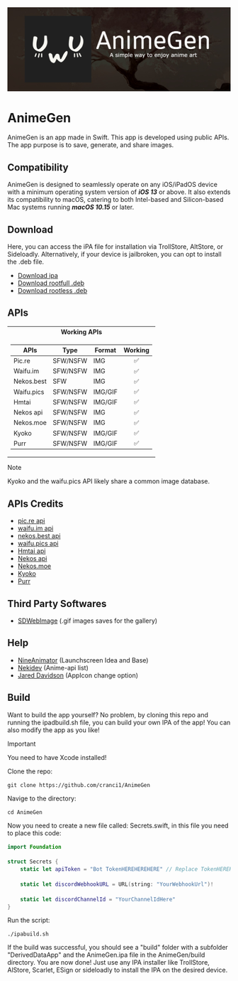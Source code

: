 <img src="Images/banner.jpeg">

# AnimeGen

AnimeGen is an app made in Swift. This app is developed using public APIs. The app purpose is to save, generate, and share images.

## Compatibility

AnimeGen is designed to seamlessly operate on any iOS/iPadOS device with a minimum operating system version of **_iOS 13_** or above. It also extends its compatibility to macOS, catering to both Intel-based and Silicon-based Mac systems running **_macOS 10.15_** or later.

## Download

Here, you can access the iPA file for installation via TrollStore, AltStore, or Sideloadly. Alternatively, if your device is jailbroken, you can opt to install the .deb file.

- [Download ipa](https://github.com/cranci1/AnimeGen/releases/download/v1.5/AnimeGen.ipa)
- [Download rootfull .deb](https://raw.githubusercontent.com/cranci1/AnimeGen/main/debs/me.cranci.animegen_1.5_iphoneos-arm.deb)
- [Download rootless .deb](https://raw.githubusercontent.com/cranci1/AnimeGen/main/debs/me.cranci.animegen_1.5_iphoneos-arm64.deb)

## APIs

<table>
<tr>
        <th>Working APIs</th>
</tr>
<tr><td>
        
| APIs                | Type     | Format    | Working                  |
| ------------------- | -----    | ----      | :--------:               |
| Pic.re              | SFW/NSFW | IMG       | :white_check_mark:       |
| Waifu.im            | SFW/NSFW | IMG       | :white_check_mark:       |
| Nekos.best          | SFW      | IMG       | :white_check_mark:       |
| Waifu.pics          | SFW/NSFW | IMG/GIF   | :white_check_mark:       |
| Hmtai               | SFW/NSFW | IMG/GIF   | :white_check_mark:       |
| Nekos api           | SFW/NSFW | IMG       | :white_check_mark:       |
| Nekos.moe           | SFW/NSFW | IMG       | :white_check_mark:       |
| Kyoko               | SFW/NSFW | IMG/GIF   | :white_check_mark:       |
| Purr                | SFW/NSFW | IMG/GIF   | :white_check_mark:       |

</table>

> [!Note]
> Kyoko and the waifu.pics API likely share a common image database.

## APIs Credits

- [pic.re api](https://doc.pic.re/)
- [waifu.im api](https://docs.waifu.im/)
- [nekos.best api](https://docs.nekos.best/)
- [waifu.pics api](https://waifu.pics/docs)
- [Hmtai api](https://hmtai.hatsunia.cfd/endpoints)
- [Nekos api](https://nekosapi.com/docs)
- [Nekos.moe](https://docs.nekos.moe)
- [Kyoko](https://api.rei.my.id/docs/ANIME/WAIFU-Generator/)
- [Purr](https://purrbot.site/)

## Third Party Softwares

- [SDWebImage](https://github.com/SDWebImage/SDWebImage) (.gif images saves for the gallery)

## Help

- [NineAnimator](https://github.com/SuperMarcus/NineAnimator) (Launchscreen Idea and Base)
- [Nekidev](https://github.com/Nekidev/anime-api) (Anime-api list)
- [Jared Davidson](https://www.youtube.com/@Archetapp) (AppIcon change option)

## Build

Want to build the app yourself? No problem, by cloning this repo and running the ipadbuild.sh file, you can build your own IPA of the app! You can also modify the app as you like!

> [!IMPORTANT]
> You need to have Xcode installed!

Clone the repo:

```
git clone https://github.com/cranci1/AnimeGen
```

Navige to the directory:

```
cd AnimeGen
```

Now you need to create a new file called: Secrets.swift, in this file you need to place this code:

```swift
import Foundation

struct Secrets {
    static let apiToken = "Bot TokenHEREHEREHERE" // Replace TokenHEREHEREHERE with the token of the discord bot

    static let discordWebhookURL = URL(string: "YourWebhookUrl")!

    static let discordChannelId = "YourChannelIdHere"
}
```

Run the script:

```
./ipabuild.sh
```

If the build was successful, you should see a "build" folder with a subfolder "DerivedDataApp" and the AnimeGen.ipa file in the AnimeGen/build directory. You are now done! Just use any IPA installer like TrollStore, AlStore, Scarlet, ESign or sideloadly to install the IPA on the desired device.
